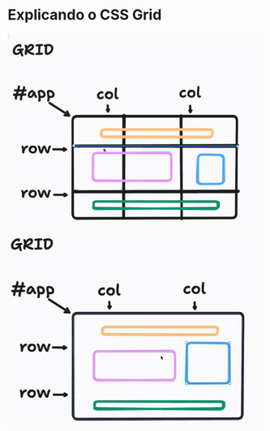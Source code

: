 # Explicando o CSS Grid

![Representação de GRID Pt.1](aula01-1.png)
![Representação de GRID Pt.2](aula01-2.png)
